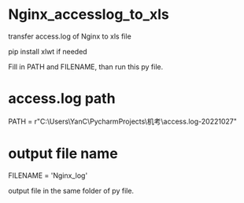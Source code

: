 # Nginx_accesslog_to_xls
transfer access.log of Nginx to xls file

pip install xlwt if needed

Fill in PATH and FILENAME, than run this py file.

#  access.log path
PATH = r"C:\Users\YanC\PycharmProjects\机考\access.log-20221027"
#  output file name
FILENAME = 'Nginx_log'

output file in the same folder of py file.
